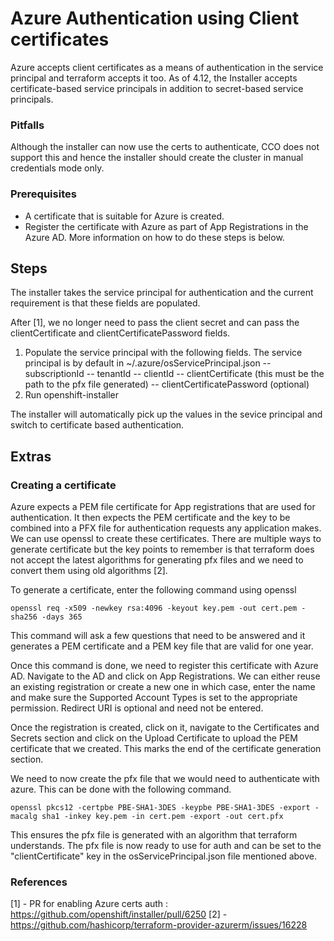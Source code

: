 # Azure Authentication using Client certificates

Azure accepts client certificates as a means of authentication in the service principal and terraform accepts it too. 
As of 4.12, the Installer accepts certificate-based service principals in addition to secret-based service principals.

### Pitfalls
Although the installer can now use the certs to authenticate, CCO does not support this and hence the installer
should create the cluster in manual credentials mode only.

### Prerequisites
- A certificate that is suitable for Azure is created. 
- Register the certificate with Azure as part of App Registrations in the Azure AD.
More information on how to do these steps is below.

## Steps
The installer takes the service principal for authentication and the current requirement is that these fields are
populated.

After [1], we no longer need to pass the client secret and can pass the clientCertificate and clientCertificatePassword fields.

1. Populate the service principal with the following fields. The service principal is by default in ~/.azure/osServicePrincipal.json
-- subscriptionId
-- tenantId
-- clientId
-- clientCertificate (this must be the path to the pfx file generated)
-- clientCertificatePassword (optional)
2. Run openshift-installer

The installer will automatically pick up the values in the sevice principal and switch to certificate based authentication.

## Extras
### Creating a certificate
Azure expects a PEM file certificate for App registrations that are used for authentication. It then expects the PEM certificate and the
key to be combined into a PFX file for authentication requests any application makes. We can use openssl to create these certificates.
There are multiple ways to generate certificate but the key points to remember is that terraform does not accept the latest algorithms 
for generating pfx files and we need to convert them using old algorithms [2].

To generate a certificate, enter the following command using openssl

`openssl req -x509 -newkey rsa:4096 -keyout key.pem -out cert.pem -sha256 -days 365`

This command will ask a few questions that need to be answered and it generates a PEM certificate and a PEM key file that are valid for one year.

Once this command is done, we need to register this certificate with Azure AD. Navigate to the AD and click on App Registrations.
We can either reuse an existing registration or create a new one in which case, enter the name and make sure the Supported Account Types is set to
the appropriate permission. Redirect URI is optional and need not be entered.

Once the registration is created, click on it, navigate to the Certificates and Secrets section and click on the Upload Certificate to upload the PEM
certificate that we created. This marks the end of the certificate generation section.

We need to now create the pfx file that we would need to authenticate with azure. This can be done with the following command.

`openssl pkcs12 -certpbe PBE-SHA1-3DES -keypbe PBE-SHA1-3DES -export -macalg sha1 -inkey key.pem -in cert.pem -export -out cert.pfx`

This ensures the pfx file is generated with an algorithm that terraform understands. The pfx file is now ready to use for auth and can be set to the
"clientCertificate" key in the osServicePrincipal.json file mentioned above.

### References
[1] - PR for enabling Azure certs auth : https://github.com/openshift/installer/pull/6250
[2] - https://github.com/hashicorp/terraform-provider-azurerm/issues/16228